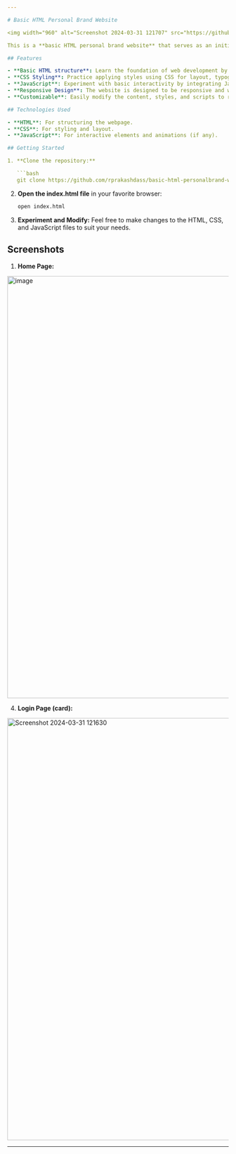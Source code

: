 ```yaml
---

# Basic HTML Personal Brand Website

<img width="960" alt="Screenshot 2024-03-31 121707" src="https://github.com/rprakashdass/WebApp-Html/assets/123339797/484141d5-6471-4984-8418-96e12b906f3d">

This is a **basic HTML personal brand website** that serves as an initial project for anyone looking to learn and experiment with **HTML**, **CSS**, and **JavaScript**. It's designed as a simple, static website that showcases your personal brand, such as your profile, projects, skills, and contact details.

## Features

- **Basic HTML structure**: Learn the foundation of web development by understanding the core elements of HTML.
- **CSS Styling**: Practice applying styles using CSS for layout, typography, and responsive design.
- **JavaScript**: Experiment with basic interactivity by integrating JavaScript functionality.
- **Responsive Design**: The website is designed to be responsive and works well on various screen sizes.
- **Customizable**: Easily modify the content, styles, and scripts to reflect your personal brand.

## Technologies Used

- **HTML**: For structuring the webpage.
- **CSS**: For styling and layout.
- **JavaScript**: For interactive elements and animations (if any).

## Getting Started

1. **Clone the repository:**

   ```bash
   git clone https://github.com/rprakashdass/basic-html-personalbrand-website.git
   ```

2. **Open the index.html file** in your favorite browser:

   ```bash
   open index.html
   ```

3. **Experiment and Modify:** Feel free to make changes to the HTML, CSS, and JavaScript files to suit your needs.

## Screenshots

1. **Home Page:**
   
<img width="960" alt="image" src="https://github.com/rprakashdass/WebApp-Html/assets/123339797/c920a4bc-3ff9-4980-a9de-c560c234253a">

4. **Login Page (card):**


<img width="960" alt="Screenshot 2024-03-31 121630" src="https://github.com/rprakashdass/WebApp-Html/assets/123339797/e2076f40-5b7a-4a9d-af88-4f96d9af2d10">

---
```

